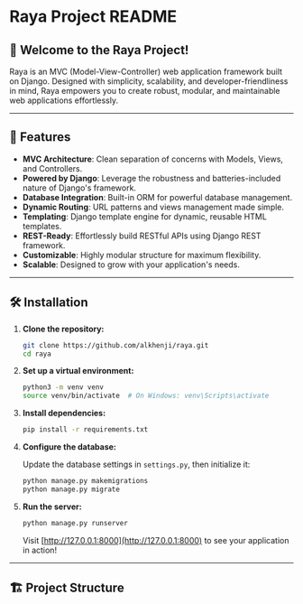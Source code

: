 # Raya Project README

## 🌟 Welcome to the Raya Project!

Raya is an MVC (Model-View-Controller) web application framework built on Django. Designed with simplicity, scalability, and developer-friendliness in mind, Raya empowers you to create robust, modular, and maintainable web applications effortlessly.

---

## 🚀 Features

- **MVC Architecture**: Clean separation of concerns with Models, Views, and Controllers.
- **Powered by Django**: Leverage the robustness and batteries-included nature of Django's framework.
- **Database Integration**: Built-in ORM for powerful database management.
- **Dynamic Routing**: URL patterns and views management made simple.
- **Templating**: Django template engine for dynamic, reusable HTML templates.
- **REST-Ready**: Effortlessly build RESTful APIs using Django REST framework.
- **Customizable**: Highly modular structure for maximum flexibility.
- **Scalable**: Designed to grow with your application's needs.

---

## 🛠️ Installation

1. **Clone the repository:**

   ```bash
   git clone https://github.com/alkhenji/raya.git
   cd raya
   ```

2. **Set up a virtual environment:**

   ```bash
   python3 -m venv venv
   source venv/bin/activate  # On Windows: venv\Scripts\activate
   ```

3. **Install dependencies:**

   ```bash
   pip install -r requirements.txt
   ```

4. **Configure the database:**

   Update the database settings in `settings.py`, then initialize it:

   ```bash
   python manage.py makemigrations
   python manage.py migrate
   ```

5. **Run the server:**

   ```bash
   python manage.py runserver
   ```

   Visit [http://127.0.0.1:8000](http://127.0.0.1:8000) to see your application in action!

---

## 🏗️ Project Structure

